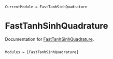 ```@meta
CurrentModule = FastTanhSinhQuadrature
```

# FastTanhSinhQuadrature

Documentation for [FastTanhSinhQuadrature](https://github.com/svretina/FastTanhSinhQuadrature.jl).

```@index
```

```@autodocs
Modules = [FastTanhSinhQuadrature]
```
